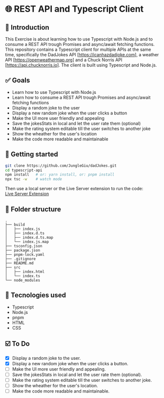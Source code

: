# 🌐 REST API and Typescript Client

## 📓 Introduction
This Exercise is about learning how to use Typescript with Node.js and to consume a REST API trough Promises and async/await fetching functions.
This repository contains a Typescript client for multiple APIs at the same time, specifically the DadJokes API [https://icanhazdadjoke.com], a weather API [https://openweathermap.org] and a Chuck Norris API [https://api.chucknorris.io]. The client is built using Typescript and Node.js. 

## ✅ Goals

- Learn how to use Typescript with Node.js
- Learn how to consume a REST API trough Promises and async/await fetching functions
- Display a random joke to the user
- Display a new random joke when the user clicks a button
- Make the UI more user friendly and appealing
- Save the jokesStats in local and let the user rate them (optional)
- Make the rating system editable till the user switches to another joke
- Show the wheather for the user's location
- Make the code more readable and maintainable

## 🚀 Getting started

```sh
git clone https://github.com/JungleGiu/dadJokes.git
cd typescript-api
npm install   # or: yarn install, or: pnpm install
npx tsc -w    # watch mode
```

Then use a local server or the Live Server extension to run the code:  
[Live Server Extension](https://marketplace.visualstudio.com/items?itemName=ritwickdey.LiveServer)

## 📁 Folder structure
```
.
├── build
│   ├── index.js
│   ├── index.d.ts
│   ├── index.d.ts.map
│   └── index.js.map
├── tsconfig.json
├── package.json
├── pnpm-lock.yaml
├── .gitignore
├── README.md
├── src
│   ├── index.html   
│   └── index.ts
└── node_modules
```

## 🧰 Tecnologies used
- Typescript
- Node.js
- pnpm
- HTML
- CSS

## ☑️ To Do
- [X] Display a random joke to the user.
- [X] Display a new random joke when the user clicks a button.
- [ ] Make the UI more user friendly and appealing.
- [ ] Save the jokesStats in local and let the user rate them (optional).
- [ ] Make the rating system editable till the user switches to another joke.
- [ ] Show the wheather for the user's location.
- [ ] Make the code more readable and maintainable.